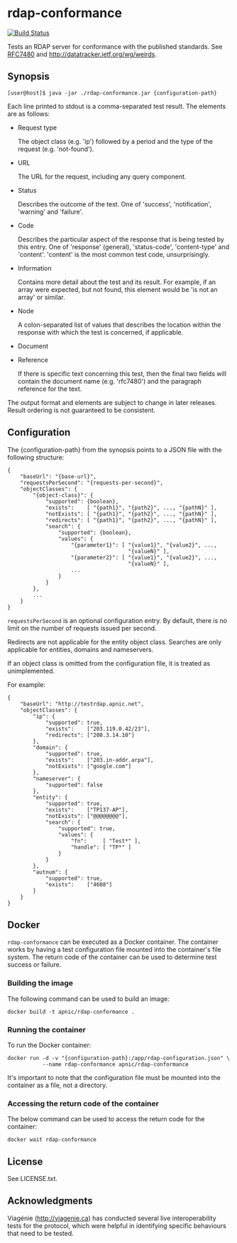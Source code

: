rdap-conformance
================

[![Build Status](https://travis-ci.org/APNIC-net/rdap-conformance.png)](https://travis-ci.org/APNIC-net/rdap-conformance)

Tests an RDAP server for conformance with the published standards.
See [RFC7480](http://tools.ietf.org/html/rfc7480) and
http://datatracker.ietf.org/wg/weirds.

Synopsis
--------

    [user@host]$ java -jar ./rdap-conformance.jar {configuration-path}

Each line printed to stdout is a comma-separated test result. The
elements are as follows:

+ Request type

  The object class (e.g. 'ip') followed by a period and the type of
  the request (e.g. 'not-found'). 

+ URL

  The URL for the request, including any query component.

+ Status

  Describes the outcome of the test. One of 'success', 'notification',
  'warning' and 'failure'.

+ Code

  Describes the particular aspect of the response that is being tested
  by this entry. One of 'response' (general), 'status-code',
  'content-type' and 'content'. 'content' is the most common test
  code, unsurprisingly.

+ Information

  Contains more detail about the test and its result. For example, if
  an array were expected, but not found, this element would be 'is not
  an array' or similar.

+ Node

  A colon-separated list of values that describes the location within
  the response with which the test is concerned, if applicable.

+ Document
+ Reference

  If there is specific text concerning this test, then the final two
  fields will contain the document name (e.g. 'rfc7480') and the
  paragraph reference for the text.

The output format and elements are subject to change in later
releases. Result ordering is not guaranteed to be consistent.

Configuration
-------------

The {configuration-path} from the synopsis points to a JSON file with
the following structure:

    {
        "baseUrl": "{base-url}",
        "requestsPerSecond": "{requests-per-second}",
        "objectClasses": {
            "{object-class}": {
                "supported": {boolean},
                "exists":    [ "{path1}", "{path2}", ..., "{pathN}" ],
                "notExists": [ "{path1}", "{path2}", ..., "{pathN}" ],
                "redirects": [ "{path1}", "{path2}", ..., "{pathN}" ],
                "search": {
                    "supported": {boolean},
                    "values": {
                        "{parameter1}": [ "{value1}", "{value2}", ...,
                                          "{valueN}" ],
                        "{parameter2}": [ "{value1}", "{value2}", ...,
                                          "{valueN}" ],
                        ...
                    }
                }
            },
            ...
        }
    }

`requestsPerSecond` is an optional configuration entry. By default,
there is no limit on the number of requests issued per second.

Redirects are not applicable for the entity object class. Searches are
only applicable for entities, domains and nameservers.

If an object class is omitted from the configuration file, it is
treated as unimplemented.

For example:

    { 
        "baseUrl": "http://testrdap.apnic.net",
        "objectClasses": {
            "ip": {
                "supported": true,
                "exists":    ["203.119.0.42/23"],
                "redirects": ["200.3.14.10"]
            },
            "domain": {
                "supported": true,
                "exists":    ["203.in-addr.arpa"],
                "notExists": ["google.com"]
            },
            "nameserver": {
                "supported": false
            },
            "entity": {
                "supported": true,
                "exists":    ["TP137-AP"],
                "notExists": ["@@@@@@@@"],
                "search": {
                    "supported": true,
                    "values": {
                        "fn":     [ "Test*" ],
                        "handle": [ "TP*" ]
                    }
                }
            },
            "autnum": {
                "supported": true,
                "exists":    ["4608"]
            }
        } 
    }

Docker
------

`rdap-conformance` can be executed as a Docker container. The
container works by having a test configuration file mounted into the
container's file system. The return code of the container can be used
to determine test success or failure.

### Building the image

The following command can be used to build an image:

```
docker build -t apnic/rdap-conformance .
```

### Running the container

To run the Docker container:

```
docker run -d -v "{configuration-path}:/app/rdap-configuration.json" \
           --name rdap-conformance apnic/rdap-conformance
```

<aside class="notice">
It's important to note that the configuration file must be mounted
into the container as a file, not a directory.
</aside>

### Accessing the return code of the container

The below command can be used to access the return code for the
container:

```
docker wait rdap-conformance
```

License
-------

See LICENSE.txt.

Acknowledgments
---------------

Viagénie (http://viagenie.ca) has conducted several live
interoperability tests for the protocol, which were helpful in
identifying specific behaviours that need to be tested.
